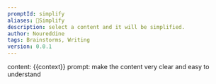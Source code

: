 ```yaml
---
promptId: simplify
aliases: 👼Simplify
description: select a content and it will be simplified.
author: Noureddine
tags: Brainstorms, Writing
version: 0.0.1
---
```

content: 
{{context}}
prompt:
make the content very clear and easy to understand